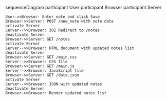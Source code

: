 sequenceDiagram
    participant User
    participant Browser
    participant Server

    User->>Browser: Enter note and click Save
    Browser->>Server: POST /new_note with note data
    activate Server
    Server-->>Browser: 302 Redirect to /notes
    deactivate Server
    Browser->>Server: GET /notes
    activate Server
    Server-->>Browser: HTML document with updated notes list
    deactivate Server
    Browser->>Server: GET /main.css
    Server-->>Browser: CSS file
    Browser->>Server: GET /main.js
    Server-->>Browser: JavaScript file
    Browser->>Server: GET /data.json
    activate Server
    Server-->>Browser: JSON with updated notes
    deactivate Server
    Browser->>Browser: Render updated notes list

